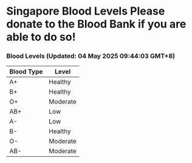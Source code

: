 Singapore Blood Levels
 Please donate to the Blood Bank if you are able to do so!
================================================================================================================================

### Blood Levels (Updated: 04 May 2025 09:44:03 GMT+8)
| Blood Type | Level     |
|------------|-----------|
| A+     | Healthy |
| B+     | Healthy |
| O+     | Moderate |
| AB+     | Low |
| A-     | Low |
| B-     | Healthy |
| O-     | Moderate |
| AB-     | Moderate |
